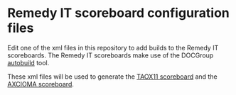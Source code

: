 # Remedy IT scoreboard configuration files

Edit one of the xml files in this repository to add builds to the
Remedy IT scoreboards. The Remedy IT scoreboards make use of the
DOCGroup [autobuild](https://github.com/DOCGroup/autobuild) tool.

These xml files will be used to generate
the [TAOX11 scoreboard](http://scoreboard.taox11.org) and
the [AXCIOMA scoreboard](http://scoreboard.axcioma.org).
